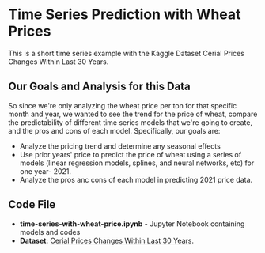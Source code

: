 # Time Series Prediction with Wheat Prices
This is a short time series example with the Kaggle Dataset Cerial Prices Changes Within Last 30 Years.

## Our Goals and Analysis for this Data
So since we're only analyzing the wheat price per ton for that specific month and year, we wanted to see the trend for the price of wheat, compare the predictability of different time series models that we're going to create, and the pros and cons of each model. Specifically, our goals are:

* Analyze the pricing trend and determine any seasonal effects
* Use prior years' price to predict the price of wheat using a series of models (linear regression models, splines, and neural networks, etc) for one year- 2021.
* Analyze the pros anc cons of each model in predicting 2021 price data.

## Code File
* **time-series-with-wheat-price.ipynb** - Jupyter Notebook containing models and codes
* **Dataset**: [Cerial Prices Changes Within Last 30 Years](https://www.kaggle.com/datasets/timmofeyy/-cerial-prices-changes-within-last-30-years?select=rice_wheat_corn_prices.csv).
